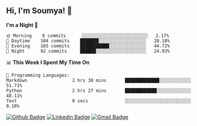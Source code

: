 ## Hi, I'm Soumya! 👋

<!--START_SECTION:waka-->
**I'm a Night 🦉** 

```text
🌞 Morning    8 commits      ░░░░░░░░░░░░░░░░░░░░░░░░░   2.17% 
🌆 Daytime    104 commits    ███████░░░░░░░░░░░░░░░░░░   28.18% 
🌃 Evening    165 commits    ███████████░░░░░░░░░░░░░░   44.72% 
🌙 Night      92 commits     ██████░░░░░░░░░░░░░░░░░░░   24.93%

```


📊 **This Week I Spent My Time On** 

```text
💬 Programming Languages: 
Markdown                 2 hrs 38 mins       █████████████░░░░░░░░░░░░   51.71% 
Python                   2 hrs 27 mins       ████████████░░░░░░░░░░░░░   48.11% 
Text                     0 secs              ░░░░░░░░░░░░░░░░░░░░░░░░░   0.18%

```


<!--END_SECTION:waka-->

[![Github Badge](https://img.shields.io/badge/-rubyruins-grey?style=for-the-badge&logo=github&logoColor=white&link=https://github.com/rubyruins/)](https://www.github.com/rubyruins/) 
[![Linkedin Badge](https://img.shields.io/badge/-Soumya%20Parekh-0072b1?style=for-the-badge&logo=Linkedin&logoColor=white&link=https://www.linkedin.com/in/Soumya-Parekh/)](https://www.linkedin.com/in/Soumya-Parekh/) 
[![Gmail Badge](https://img.shields.io/badge/-soumya.parekh@somaiya.edu-c14438?style=for-the-badge&logo=Gmail&logoColor=white&link=mailto:soumya.parekh@somaiya.edu)](mailto:soumya.parekh@somaiya.edu) 
